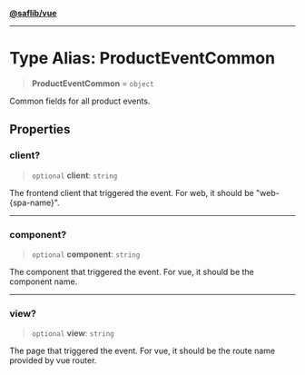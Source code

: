 [**@saflib/vue**](../../../index.md)

***

# Type Alias: ProductEventCommon

> **ProductEventCommon** = `object`

Common fields for all product events.

## Properties

### client?

> `optional` **client**: `string`

The frontend client that triggered the event. For web, it should be "web-{spa-name}".

***

### component?

> `optional` **component**: `string`

The component that triggered the event. For vue, it should be the component name.

***

### view?

> `optional` **view**: `string`

The page that triggered the event. For vue, it should be the route name provided by vue router.
